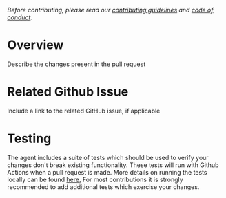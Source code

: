 _Before contributing, please read our [contributing guidelines](https://github.com/newrelic/newrelic-python-agent/blob/main/CONTRIBUTING.rst) and [code of conduct](https://github.com/newrelic/newrelic-python-agent/blob/main/CODE_OF_CONDUCT.md)._

# Overview
Describe the changes present in the pull request

# Related Github Issue
Include a link to the related GitHub issue, if applicable

# Testing
The agent includes a suite of tests which should be used to
verify your changes don't break existing functionality. These tests will run with 
Github Actions when a pull request is made. More details on running the tests locally can be found 
[here](https://github.com/newrelic/newrelic-python-agent/blob/main/CONTRIBUTING.rst#testing-guidelines), 
For most contributions it is strongly recommended to add additional tests which
exercise your changes. 
